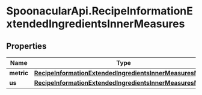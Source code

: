 # SpoonacularApi.RecipeInformationExtendedIngredientsInnerMeasures

## Properties

Name | Type | Description | Notes
------------ | ------------- | ------------- | -------------
**metric** | [**RecipeInformationExtendedIngredientsInnerMeasuresMetric**](RecipeInformationExtendedIngredientsInnerMeasuresMetric.md) |  | 
**us** | [**RecipeInformationExtendedIngredientsInnerMeasuresMetric**](RecipeInformationExtendedIngredientsInnerMeasuresMetric.md) |  | 


